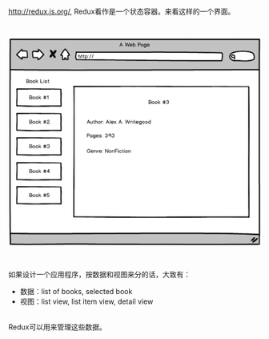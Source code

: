 <br>

http://redux.js.org/, Redux看作是一个状态容器。来看这样的一个界面。

<br>

![](02.png)

<br>

如果设计一个应用程序，按数据和视图来分的话，大致有：  
- 数据：list of books, selected book
- 视图：list view, list item view, detail view

<br>
Redux可以用来管理这些数据。







